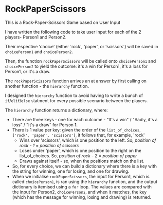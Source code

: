 # RockPaperScissors
This is a Rock-Paper-Scissors Game based on User Input

I have written the following code to take user input for each of the 2 players- Person1 and Person2.

Their respective 'choice' (either 'rock', 'paper', or 'scissors') will be saved in `choicePerson1` and `choicePerson2`.

Then, the function `rockPaperScissors` will be called onto `choicePerson1` and `choicePerson2` to yield the outcome: it's a win for Person1, it's a loss for Person1, or it's a draw.

The `rockPaperScissors` function arrives an at answer by first calling on another function - the `hierarchy` function.

I designed the `hierarchy` function to  avoid having to write a bunch of `if`/`elif`/`else` statment for every possible scenario between the players.

The `hierarchy` function returns a dictionary, where:
* There are three keys - one for each outcome - "It's a win" / "Sadly, it's a loss" / "It's a draw" for Person 1.
* There is 1 value per key: given the order of the `list_of_choices`, `['rock', 'paper', 'scissors']`, it follows that, for example, 'rock'
    * Wins over 'scissors', which is one position to the left. So, *position of rock - 1* = *position of scissors*
    * Loses under 'paper', which is one position to the right on the list_of_choices. So, *position of rock - 2* = *position of paper*
    * Draws against itself - so, when the positions match on the list.
* So, for every choice, we can build a dictionary where there is a key with the string for winning, one for losing, and one for drawing.
* When we initialise `rockPaperScissors`, the input for Person1, which is called `choicePerson1`, is ran using the `hierarchy` function, and the output dictionary is 
        itemised using a `for` loop. The values are compared with the input for Person2, `choicePerson2`, and when it matches, the key (which has the message for winning,
        losing and drawing) is returned.
